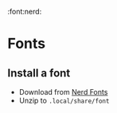 :font:nerd:

# Fonts

## Install a font

*   Download from [Nerd Fonts](https://www.nerdfonts.com/)
*   Unzip to `.local/share/font`
